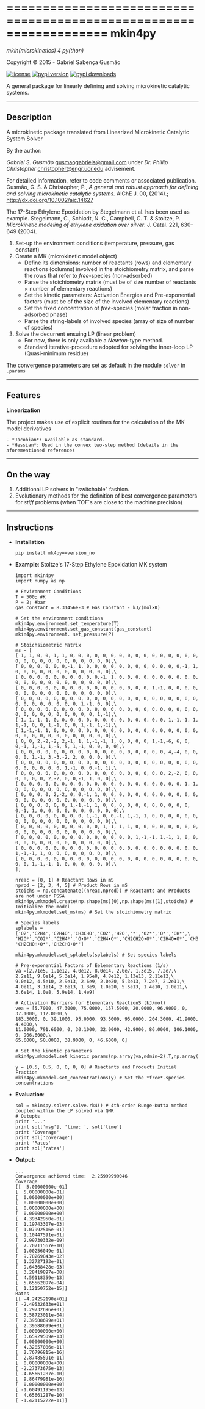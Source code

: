 ==================================================================
**mkin4py** 
==================================================================
*mkin(microkinetics) 4 py(thon)*

Copyright © 2015 - Gabriel Sabença Gusmão

[![license](https://img.shields.io/pypi/l/mkin4py.svg)](./LICENSE.md)
[![pypi version](https://img.shields.io/pypi/v/mkin4py.svg)](https://pypi.python.org/pypi/mkin4py)
[![pypi downloads](https://img.shields.io/pypi/dm/mkin4py.svg)](https://pypi.python.org/pypi/mkin4py)

A general package for linearly defining and solving microkinetic catalytic systems.

----------------
**Description**
----------------

  A microkinetic package translated from Linearized Microkinetic Catalytic System Solver

  By the author:

  *Gabriel S. Gusmão* <gusmaogabriels@gmail.com>
  under *Dr. Phillip Christopher* <christopher@engr.ucr.edu> advisement.

  For detailed information, refer to code comments or associated publication.
  Gusmão, G. S. & Christopher, P., *A general and robust approach for defining and solving 
  microkinetic catalytic systems.* AIChE J. 00, (2014).; http://dx.doi.org/10.1002/aic.14627

  The 17-Step Ethylene Epoxidation by Stegelmann et al. has been used as example.
  Stegelmann, C., Schiødt, N. C., Campbell, C. T. & Stoltze, P.
  *Microkinetic modeling of ethylene oxidation over silver*. J. Catal. 221, 630–649 (2004).

  1. Set-up the environment conditions (temperature, pressure, gas constant)
  2. Create a MK (microkinetic model object)
     - Define its dimensions: number of reactants (rows) and elementary reactions (columns) involved in the stoichiometry matrix, and parse the rows that refer to *free*-species (non-adsorbed)
     - Parse the stoichiometry matrix (must be of size number of reactants × number of elementary reactions)
     - Set the kinetic parameters: Activation Energies and Pre-exponential factors (must be of the size of the involved elementary reactions)
     - Set the fixed concentration of *free*-species (molar fraction in non-adsorbed phase)
     - Parse the string-labels of involved species (array of size of number of species) 
  3. Solve the decurrent ensuing LP (linear problem)
     - For now, there is only available a *Newton*-type method.
     - Standard iterative-procedure adopted for solving the inner-loop LP (Quasi-minimum residue)

  The convergence parameters are set as default in the module `solver` in `.params`

----------------
**Features**
----------------

   **Linearization**

  The project makes use of explicit routines for the calculation of the MK model derivatives
  
    - *Jacobian*: Available as standard.
    - *Hessian*: Used in the convex two-step method (details in the aforementioned reference)

----------------
**On the way**
----------------

  1. Additional LP solvers in "switchable" fashion.
  2. Evolutionary methods for the definition of best convergence parameters for *stiff* problems (when TOF`s are close to the machine precision)

----------------
**Instructions**
----------------

  - **Installation**

        pip install mk4py==version_no

  - **Example**: Stoltze's 17-Step Ethylene Epoxidation MK system

        import mkin4py
        import numpy as np
        
        # Environment Conditions
        T = 500; #K
        P = 2; #bar
        gas_constant = 8.31456e-3 # Gas Constant - kJ/(mol×K)
        
        # Set the environment conditions
        mkin4py.environment.set_temperature(T)
        mkin4py.environment.set_gas_constant(gas_constant)
        mkin4py.environment. set_pressure(P)
        
        # Stoichsiometric Matrix
        ms = [
        [-1, 1, 0, 0,-1, 1, 0, 0, 0, 0, 0, 0, 0, 0, 0, 0, 0, 0, 0, 0, 0, 0, 0, 0, 0, 0, 0, 0, 0, 0, 0, 0, 0, 0],\
        [ 0, 0, 0, 0, 0, 0,-1, 1, 0, 0, 0, 0, 0, 0, 0, 0, 0, 0, 0, 0,-1, 1, 0, 0, 0, 0, 0, 0, 0, 0, 0, 0, 0, 0],\
        [ 0, 0, 0, 0, 0, 0, 0, 0, 0, 0,-1, 1, 0, 0, 0, 0, 0, 0, 0, 0, 0, 0, 0, 0, 0, 0, 0, 0, 0, 0, 0, 0, 0, 0],\
        [ 0, 0, 0, 0, 0, 0, 0, 0, 0, 0, 0, 0, 0, 0, 0, 0, 1,-1, 0, 0, 0, 0, 0, 0, 0, 0, 0, 0, 0, 0, 0, 0, 0, 0],\
        [ 0, 0, 0, 0, 0, 0, 0, 0, 0, 0, 0, 0, 0, 0, 0, 0, 0, 0, 0, 0, 0, 0, 0, 0, 0, 0, 0, 0, 0, 0, 1,-1, 0, 0],\
        [ 0, 0, 0, 0, 0, 0, 0, 0, 0, 0, 0, 0, 0, 0, 0, 0, 0, 0, 0, 0, 0, 0, 0, 0, 0, 0, 0, 0, 0, 0, 0, 0, 1,-1],\
        [-1, 1,-1, 1, 0, 0, 0, 0, 0, 0, 0, 0, 0, 0, 0, 0, 0, 0, 1,-1,-1, 1, 1,-1, 0, 0, 1,-1, 0, 0, 1,-1, 1,-1],\
        [ 1,-1,-1, 1, 0, 0, 0, 0, 0, 0, 0, 0, 0, 0, 0, 0, 0, 0, 0, 0, 0, 0, 0, 0, 0, 0, 0, 0, 0, 0, 0, 0, 0, 0],\
        [ 0, 0, 2,-2,-2, 2,-1, 1, 1,-1,-1, 1, 0, 0, 0, 0, 1,-1,-6, 6, 0, 0,-1, 1,-1, 1,-5, 5, 1,-1, 0, 0, 0, 0],\
        [ 0, 0, 0, 0, 0, 0, 0, 0, 0, 0, 0, 0, 0, 0, 0, 0, 0, 0, 4,-4, 0, 0, 0, 0, 1,-1, 3,-3,-2, 2, 0, 0, 0, 0],\
        [ 0, 0, 0, 0, 0, 0, 0, 0, 0, 0, 0, 0, 0, 0, 0, 0, 0, 0, 0, 0, 0, 0, 0, 0, 0, 0, 0, 0, 1,-1, 0, 0,-1, 1],\
        [ 0, 0, 0, 0, 0, 0, 0, 0, 0, 0, 0, 0, 0, 0, 0, 0, 0, 0, 2,-2, 0, 0, 0, 0, 0, 0, 2,-2, 0, 0,-1, 1, 0, 0],\
        [ 0, 0, 0, 0, 0, 0, 0, 0, 0, 0, 0, 0, 0, 0, 0, 0, 0, 0, 0, 0, 1,-1, 0, 0, 0, 0, 0, 0, 0, 0, 0, 0, 0, 0],\
        [ 0, 0, 0, 0, 2,-2, 0, 0,-1, 1, 0, 0, 0, 0, 0, 0, 0, 0, 0, 0, 0, 0, 0, 0, 0, 0, 0, 0, 0, 0, 0, 0, 0, 0],\
        [ 0, 0, 0, 0, 0, 0, 1,-1,-1, 1, 0, 0, 0, 0, 0, 0, 0, 0, 0, 0, 0, 0,-1, 1, 0, 0, 0, 0, 0, 0, 0, 0, 0, 0],\
        [ 0, 0, 0, 0, 0, 0, 0, 0, 1,-1, 0, 0,-1, 1,-1, 1, 0, 0, 0, 0, 0, 0, 0, 0, 0, 0, 0, 0, 0, 0, 0, 0, 0, 0],\
        [ 0, 0, 0, 0, 0, 0, 0, 0, 0, 0, 1,-1, 1,-1, 0, 0, 0, 0, 0, 0, 0, 0, 0, 0, 0, 0, 0, 0, 0, 0, 0, 0, 0, 0],\
        [ 0, 0, 0, 0, 0, 0, 0, 0, 0, 0, 0, 0, 0, 0, 1,-1,-1, 1,-1, 1, 0, 0, 0, 0, 0, 0, 0, 0, 0, 0, 0, 0, 0, 0],\
        [ 0, 0, 0, 0, 0, 0, 0, 0, 0, 0, 0, 0, 0, 0, 0, 0, 0, 0, 0, 0, 0, 0, 1,-1,-1, 1, 0, 0, 0, 0, 0, 0, 0, 0],\
        [ 0, 0, 0, 0, 0, 0, 0, 0, 0, 0, 0, 0, 0, 0, 0, 0, 0, 0, 0, 0, 0, 0, 0, 0, 1,-1,-1, 1, 0, 0, 0, 0, 0, 0],\
        ];
        
        nreac = [0, 1] # Reactant Rows in mS
        nprod = [2, 3, 4, 5] # Product Rows in mS
        stoichs = np.concatenate((nreac,nprod)) # Reactants and Products are not under PSSA
        mkin4py.mkmodel.create(np.shape(ms)[0],np.shape(ms)[1],stoichs) # Initialize the model
        mkin4py.mkmodel.set_ms(ms) # Set the stoichiometry matrix
        
        # Species labels 
        splabels = ['O2','C2H4','C2H4O','CH3CHO','CO2','H2O','*','O2*','O*','OH*',\
        'H2O*','CO2*','C2H4*','O∙O*','C2H4∙O*','CH2CH2O∙O*','C2H4O∙O*','CH3CHO∙O*',\
        'CH2CHOH∙O*','CH2CHO∙O*']
        
        mkin4py.mkmodel.set_splabels(splabels) # Set species labels
        
        # Pre-exponential Factors of Eelementary Reactions (1/s)
        va =[2.71e5, 1.1e12, 4.0e12, 8.0e14, 2.0e7, 1.3e15, 7.2e7,\
        2.2e11, 9.0e14, 5.3e14, 1.95e8, 4.8e12, 1.13e13, 2.11e12,\
        9.0e12, 4.5e10, 2.9e13, 2.6e9, 2.0e20, 5.3e13, 7.2e7, 2.2e11,\
        4.0e11, 3.1e14, 2.6e13, 1.3e9, 1.0e20, 5.5e13, 1.4e10, 1.0e11,\
        3.6e14, 1.0e8, 5.9e14, 1.4e9]
        
        # Activation Barriers for Elementary ReactionS (kJ/mol)
        vea = [5.7000, 47.3000, 75.0000, 157.5000, 20.0000, 96.9000, 0, 37.1000, 112.0000,\
        183.3000, 0, 39.1000, 95.0000, 93.5000, 95.0000, 204.3000, 41.9000, 4.4000,\
        11.0000, 791.6000, 0, 30.1000, 32.0000, 42.8000, 86.0000, 106.1000, 0, 906.6000,\
        65.6000, 50.0000, 38.9000, 0, 46.6000, 0]
        
        # Set the kinetic parameters
        mkin4py.mkmodel.set_kinetic_params(np.array(va,ndmin=2).T,np.array(vea,ndmin=2).T)
        
        y = [0.5, 0.5, 0, 0, 0, 0] # Reactants and Products Initial Fraction
        mkin4py.mkmodel.set_concentrations(y) # Set the *free*-species concentrations
        
  - **Evaluation**:
       
        sol = mkin4py.solver.solve.rk4() # 4th-order Runge-Kutta method coupled within the LP solved via QMR
        # Outupts
        print '...'
        print sol['msg'], 'time: ', sol['time']
        print 'Coverage'
        print sol['coverage']
        print 'Rates'
        print sol['rates']

  - **Output**:

        ...
        Convergence achieved time:  2.25999999046
        Coverage
        [[  5.00000000e-01]
        [  5.00000000e-01]
        [  0.00000000e+00]
        [  0.00000000e+00]
        [  0.00000000e+00]
        [  0.00000000e+00]
        [  4.39342950e-01]
        [  1.19743307e-03]
        [  1.07992516e-01]
        [  1.10447591e-01]
        [  2.99730332e-09]
        [  7.70711567e-10]
        [  1.00256049e-01]
        [  9.78269843e-02]
        [  1.32727193e-01]
        [  9.64368428e-03]
        [  3.28419897e-08]
        [  4.59118359e-13]
        [  5.65562897e-04]
        [  1.12150752e-15]]
        Rates
        [[ -4.24252190e+01]
        [ -2.49532633e+01]
        [  1.29732696e+01]
        [  5.58723011e-04]
        [  2.39588699e+01]
        [  2.39588699e+01]
        [  0.00000000e+00]
        [  3.65929509e-13]
        [  0.00000000e+00]
        [  4.32857086e-11]
        [  2.76796815e-16]
        [  2.87485591e-11]
        [  0.00000000e+00]
        [ -2.27373675e-13]
        [ -4.65661287e-10]
        [  9.86479981e-16]
        [  0.00000000e+00]
        [ -1.60491195e-13]
        [  4.65661287e-10]
        [ -1.42115222e-11]]
